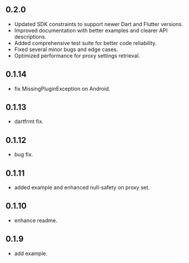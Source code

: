 ## 0.2.0

* Updated SDK constraints to support newer Dart and Flutter versions.
* Improved documentation with better examples and clearer API descriptions.
* Added comprehensive test suite for better code reliability.
* Fixed several minor bugs and edge cases.
* Optimized performance for proxy settings retrieval.

## 0.1.14

* fix MissingPluginException on Android.

## 0.1.13

* dartfrmt fix.

## 0.1.12

* bug fix.

## 0.1.11

* added example and enhanced null-safety on proxy set.

## 0.1.10

* enhance readme.

## 0.1.9

* add example.
